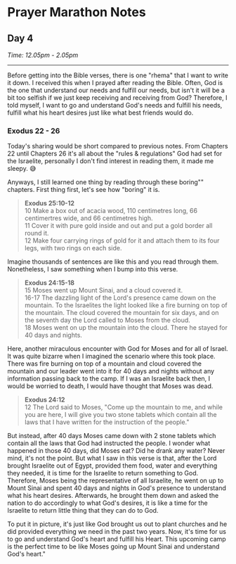 # Prayer Marathon Notes

## Day 4

_Time: 12.05pm - 2.05pm_

---

Before getting into the Bible verses, there is one "rhema" that I want to write it down. I received this when I prayed after reading the Bible. Often, God is the one that understand our needs and fulfill our needs, but isn't it will be a bit too selfish if we just keep receiving and receiving from God? Therefore, I told myself, I want to go and understand God's needs and fulfill his needs, fulfill what his heart desires just like what best friends would do.

### Exodus 22 - 26

Today's sharing would be short compared to previous notes. From Chapters 22 until Chapters 26 it's all about the "rules & regulations" God had set for the Israelite, personally I don't find interest in reading them, it made me sleepy. :sweat_smile:

Anyways, I still learned one thing by reading through these boring"" chapters. First thing first, let's see how "boring" it is.

> **Exodus 25:10-12**<br>
> 10 Make a box out of acacia wood, 110 centimetres long, 66 centimertres wide, and 66 centimetres high.<br>
> 11 Cover it with pure gold inside and out and put a gold border all round it.<br>
> 12 Make four carrying rings of gold for it and attach them to its four legs, with two rings on each side.

Imagine thousands of sentences are like this and you read through them. Nonetheless, I saw something when I bump into this verse.

> **Exodus 24:15-18**<br>
> 15 Moses went up Mount Sinai, and a cloud covered it.<br>
> 16-17 The dazzling light of the Lord's presence came down on the mountain. To the Israelites the light looked like a fire burning on top of the mountain. The cloud covered the mountain for six days, and on the seventh day the Lord called to Moses from the cloud.<br>
> 18 Moses went on up the mountain into the cloud. There he stayed for 40 days and nights.

Here, another miraculous encounter with God for Moses and for all of Israel. It was quite bizarre when I imagined the scenario where this took place. There was fire burning on top of a mountain and cloud covered the mountain and our leader went into it for 40 days and nights without any information passing back to the camp. If I was an Israelite back then, I would be worried to death, I would have thought that Moses was dead.

> **Exodus 24:12**<br>
> 12 The Lord said to Moses, "Come up the mountain to me, and while you are here, I will give you two stone tablets which contain all the laws that I have written for the instruction of the people."

But instead, after 40 days Moses came down with 2 stone tablets which contain all the laws that God had instructed the people. I wonder what happened in those 40 days, did Moses eat? Did he drank any water? Never mind, it's not the point. But what I saw in this verse is that, after the Lord brought Israelite out of Egypt, provided them food, water and everything they needed, it is time for the Israelite to return something to God. Therefore, Moses being the representative of all Israelite, he went on up to Mount Sinai and spent 40 days and nights in God's presence to understand what his heart desires. Afterwards, he brought them down and asked the nation to do accordingly to what God's desires, it is like a time for the Israelite to return little thing that they can do to God.

To put it in picture, it's just like God brought us out to plant churches and he did provided everything we need in the past two years. Now, it's time for us to go and understand God's heart and fulfill his Heart. This upcoming camp is the perfect time to be like Moses going up Mount Sinai and understand God's heart."
